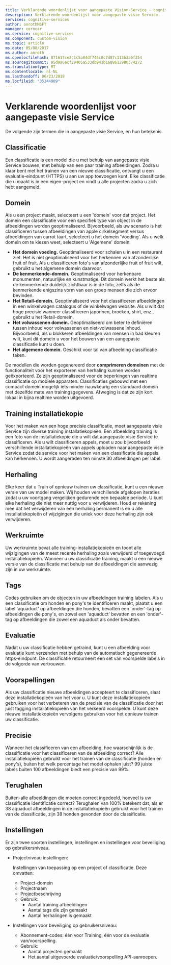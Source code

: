 ```yaml
---
title: Verklarende woordenlijst voor aangepaste Vision-Service - cognitieve Azure-Services | Microsoft Docs
description: Verklarende woordenlijst voor aangepaste visie Service.
services: cognitive-services
author: anrothMSFT
manager: corncar
ms.service: cognitive-services
ms.component: custom-vision
ms.topic: article
ms.date: 05/08/2017
ms.author: anroth
ms.openlocfilehash: 871617ce3c1c5a84df746c0c7d87c113b3a6f354
ms.sourcegitcommit: 95d9a6acf29405a533db943b1688612980374272
ms.translationtype: MT
ms.contentlocale: nl-NL
ms.lasthandoff: 06/23/2018
ms.locfileid: "35344909"
---
```

# <a name="glossary-of-terms-for-custom-vision-service"></a>Verklarende woordenlijst voor aangepaste visie Service

De volgende zijn termen die in aangepaste visie Service, en hun betekenis.

## <a name="classifier"></a>Classificatie

Een classificatie is een model die u met behulp van aangepaste visie Service bouwen, met behulp van een paar training afbeeldingen. Zodra u klaar bent met het trainen van een nieuwe classificatie, ontvangt u een evaluatie-eindpunt (HTTPS) u aan uw app toevoegen kunt. Elke classificatie die u maakt is in een eigen-project en vindt u alle projecten zodra u zich hebt aangemeld.

## <a name="domain"></a>Domein

Als u een project maakt, selecteert u een 'domein' voor dat project. Het domein een classificatie voor een specifiek type van object in de afbeeldingen worden geoptimaliseerd. Bijvoorbeeld, als uw scenario is het classificeren tussen afbeeldingen van apple cirkelsegment versus afbeeldingen van carrot taart, selecteert u het domein 'Voeding'. Als u welk domein om te kiezen weet, selecteert u 'Algemene' domein.

- **Het domein voeding.** Geoptimaliseerd voor schalen u in een restaurant ziet. Het is niet geoptimaliseerd voor het herkennen van afzonderlijke fruit of fruit. Als u classificeren foto's van afzonderlijke fruit of fruit wilt, gebruikt u het algemene domein daarvoor.
- **De kenmerkende-domein.** Geoptimaliseerd voor herkenbare monumenten, natuurlijke en kunstmatige. Dit domein werkt het beste als de kenmerkende duidelijk zichtbaar is in de foto, zelfs als de kenmerkende enigszins vorm van een groep mensen die zich ervoor bevinden.
- **Het Retail-domein.** Geoptimaliseerd voor het classificeren afbeeldingen in een winkelwagen catalogus of de winkelwagen website. Als u wilt dat hoge precisie wanneer classificeren japonnen, broeken, shirt, enz., gebruikt u het Retail-domein.
- **Het volwassenen domein.** Geoptimaliseerd om beter te definiëren tussen inhoud voor volwassenen en niet-volwassene inhoud. Bijvoorbeeld, als u blokkeren afbeeldingen van mensen in bad kleuren wilt, kunt dit domein u voor het bouwen van een aangepaste classificatie kunt u doen.
- **Het algemene domein.** Geschikt voor tal van afbeelding classificatie taken.

De modellen die worden gegenereerd door **comprimeren domeinen** met de functionaliteit voor het exporteren van herhaling kunnen worden geëxporteerd. Ze zijn geoptimaliseerd voor de beperkingen van realtime classificatie op mobiele apparaten. Classificaties gebouwd met een compact domein mogelijk iets minder nauwkeurig een standaard domein met dezelfde mate van trainingsgegevens. Afweging is dat ze zijn kort lokaal in bijna realtime worden uitgevoerd. 

## <a name="training-image"></a>Training installatiekopie

Voor het maken van een hoge precisie classificatie, moet aangepaste visie Service zijn diverse training installatiekopieën. Een afbeelding training is een foto van de installatiekopie die u wilt dat aangepaste visie Service te classificeren. Als u wilt classificeren appels, moet u zou bijvoorbeeld verschillende installatiekopieën van appels uploaden naar aangepaste visie Service zodat de service voor het maken van een classificatie die appels kan herkennen. U wordt aangeraden ten minste 30 afbeeldingen per label.

## <a name="iteration"></a>Herhaling

Elke keer dat u Train of opnieuw trainen uw classificatie, kunt u een nieuwe versie van uw model maken. Wij houden verschillende afgelopen iteraties zodat u uw voortgang vergelijken gedurende een bepaalde periode. U kunt elke herhaling die niet meer nuttig voor u verwijderen. Houd er rekening mee dat het verwijderen van een herhaling permanent is en u alle installatiekopieën of wijzigingen die uniek voor deze herhaling zijn ook verwijderen. 

## <a name="workspace"></a>Werkruimte

Uw werkruimte bevat alle training-installatiekopieën en toont alle wijzigingen van de meest recente herhaling zoals verwijderd of toegevoegd installatiekopieën. Wanneer u uw classificatie training, maakt u een nieuwe versie van de classificatie met behulp van de afbeeldingen die aanwezig zijn in uw werkruimte.

## <a name="tags"></a>Tags

Codes gebruiken om de objecten in uw afbeeldingen training labelen. Als u een classificatie om honden en pony's te identificeren maakt, plaatst u een label 'aquaduct' op afbeeldingen die honden, bevatten een 'onder'-tag op afbeeldingen die pony's, en zowel een 'aquaduct' bevatten en een 'onder'-tag op afbeeldingen die zowel een aquaduct als onder bevatten.

## <a name="evaluation"></a>Evaluatie

Nadat u uw classificatie hebben getraind, kunt u een afbeelding voor evaluatie kunt verzenden met behulp van de automatisch gegenereerde https-eindpunt. De classificatie retourneert een set van voorspelde labels in de volgorde van vertrouwen.

## <a name="predictions"></a>Voorspellingen

Als uw classificatie nieuwe afbeeldingen accepteert te classificeren, slaat deze installatiekopieën van het voor u. U kunt deze installatiekopieën gebruiken voor het verbeteren van de precisie van de classificatie door het juist tagging installatiekopieën van het verkeerd voorspelde. U kunt deze nieuwe installatiekopieën vervolgens gebruiken voor het opnieuw trainen uw classificatie.

## <a name="precision"></a>Precisie

Wanneer het classificeren van een afbeelding, hoe waarschijnlijk is de classificatie voor het classificeren van de afbeelding correct? Alle installatiekopieën gebruikt voor het trainen van de classificatie (honden en pony's), buiten het welk percentage het model ophalen juist? 99 juiste labels buiten 100 afbeeldingen biedt een precisie van 99%.

## <a name="recall"></a>Terughalen

Buiten-alle afbeeldingen die moeten correct ingedeeld, hoeveel is uw classificatie identificatie correct? Terughalen van 100% betekent dat, als er 38 aquaduct afbeeldingen in de installatiekopieën gebruikt voor het trainen van de classificatie, zijn 38 honden gevonden door de classificatie.

## <a name="settings"></a>Instellingen

Er zijn twee soorten instellingen, instellingen en instellingen voor beveiliging op gebruikersniveau.

- Projectniveau instellingen: 
  
  Instellingen van toepassing op een project of classificatie. Deze omvatten:

   - Project-domein
   - Projectnaam
   - Projectbeschrijving
   - Gebruik:
      - Aantal training afbeeldingen
      - Aantal tags die zijn gemaakt
      - Aantal herhalingen is gemaakt

- Instellingen voor beveiliging op gebruikersniveau: 
   - Abonnement-codes: één voor Training, één voor de evaluatie van/voorspelling.
   - Gebruik:
      - Aantal projecten gemaakt
      - Het aantal uitgevoerde evaluatie/voorspelling API-aanroepen.
